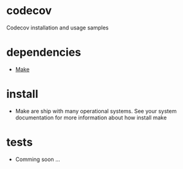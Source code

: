 # codecov
Codecov installation and usage samples

# dependencies
- [Make](https://www.gnu.org/software/make/)


# install
- Make are ship with many operational systems. See your system documentation for more information about how install make

# tests
- Comming soon ...
